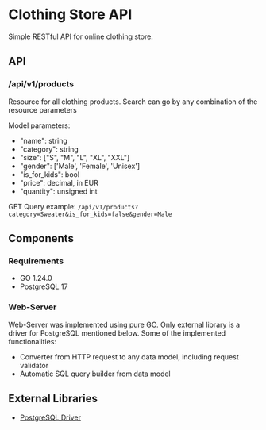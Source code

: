 # Clothing Store API

Simple RESTful API for online clothing store. 

## API

### /api/v1/products

Resource for all clothing products. Search can go by any combination of the resource parameters

Model parameters:
- "name": string
- "category": string
- "size": \["S", "M", "L", "XL", "XXL"]
- "gender": \['Male', 'Female', 'Unisex']
- "is_for_kids": bool
- "price": decimal, in EUR
- "quantity": unsigned int

GET Query example:
`/api/v1/products?category=Sweater&is_for_kids=false&gender=Male`

## Components

### Requirements
- GO 1.24.0
- PostgreSQL 17
  
### Web-Server

Web-Server was implemented using pure GO. Only external library is a driver for PostgreSQL mentioned below.
Some of the implemented functionalities:

- Converter from HTTP request to any data model, including request validator
- Automatic SQL query builder from data model

## External Libraries

- [PostgreSQL Driver](https://github.com/lib/pq)

